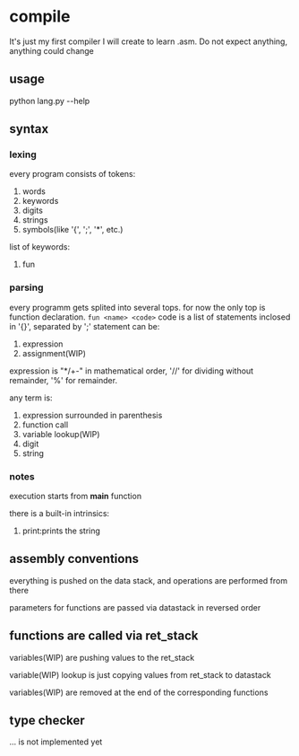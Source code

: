 # compile
It's just my first compiler I will create to learn .asm.
Do not expect anything, anything could change
## usage
python lang.py --help
## syntax
### lexing
every program consists of tokens:
1. words
1. keywords
1. digits
1. strings
1. symbols(like '{', ';', '*', etc.)

list of keywords:
1. fun
### parsing
every programm gets splited into several tops.
for now the only top is function declaration.
`fun <name> <code>`
code is a list of statements inclosed in '{}', separated by ';'
statement can be:
1. expression
1. assignment(WIP)

expression is 
"*/+-" in mathematical order,
'//' for dividing without remainder,
 '%' for remainder.

any term is:
1. expression surrounded in parenthesis
1. function call
1. variable lookup(WIP)
1. digit
1. string
### notes
execution starts from **main** function	

there is a built-in intrinsics:
1. print:prints the string

## assembly conventions
everything is pushed on the data stack, and operations are performed from there

parameters for functions are passed via datastack in reversed order

functions are called via ret_stack
---
variables(WIP) are pushing values to the ret_stack

variable(WIP) lookup is just copying values from ret_stack to datastack

variables(WIP) are removed at the end of the corresponding functions
## type checker
... is not implemented yet